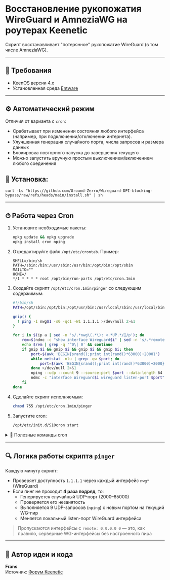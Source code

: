 # Восстановление рукопожатия WireGuard и AmneziaWG на роутерах Keenetic

Скрипт восстанавливает "потерянное" рукопожатие WireGuard (в том числе AmneziaWG).

---

## 📌 Требования

- KeenOS версии 4.x
- Установленная среда [Entware](https://help.keenetic.com/hc/ru/articles/360021214160)

---

## ⚙️ Автоматический режим

Отличия от варианта с `cron`:

- Срабатывает при изменении состояния любого интерфейса (например, при подключении/отключении интернета).
- Улучшенная генерация случайного порта, числа запросов и размера данных
- Блокировка повторного запуска до завершения текущего
- Можно запустить вручную простым выключением/включением любого соединения

## 💾 Установка:
```
curl -Ls "https://github.com/Ground-Zerro/Wireguard-DPI-blocking-bypass/raw/refs/heads/main/install.sh" | sh
```

---

## ⏱ Работа через Cron

1. Установите необходимые пакеты:
   ```sh
   opkg update && opkg upgrade
   opkg install cron nping
   ```

2. Отредактируйте файл `/opt/etc/crontab`. Пример:
   ```cron
   SHELL=/bin/sh
   PATH=/sbin:/bin:/usr/sbin:/usr/bin:/opt/bin:/opt/sbin
   MAILTO=""
   HOME=/
   */1 * * * * root /opt/bin/run-parts /opt/etc/cron.1min
   ```

3. Создайте скрипт `/opt/etc/cron.1min/pinger` со следующим содержимым:
   ```sh
   #!/bin/sh
   PATH=/opt/sbin:/opt/bin:/opt/usr/bin:/usr/local/sbin:/usr/local/bin:/usr/sbin:/usr/bin:/sbin:/bin

   gnip() {
     ! ping -I nwg$1 -s0 -qc1 -W1 1.1.1.1 >/dev/null 2>&1
   }

   for i in $(ip a | sed -n 's/.*nwg\(.*\): <.*UP.*//p'); do
       rem=$(ndmc -c "show interface Wireguard$i" | sed -n 's/.*remote.*: \(.*\)/\1/p')
       echo $rem | grep -q '^0\| 0' && continue
       if gnip $i && gnip $i && gnip $i && gnip $i; then
           port=$(awk 'BEGIN{srand();print int(rand()*63000)+2000}')
           while netstat -nlu | grep -qw $port; do
               port=$(awk 'BEGIN{srand();print int(rand()*63000)+2000}')
           done >/dev/null 2>&1
           nping --udp --count 9 --source-port $port --data-length 64 --dest-port $(echo $rem | cut -f2 -d' ') ${rem%% *} >/dev/null 2>&1
           ndmc -c "interface Wireguard$i wireguard listen-port $port" >/dev/null 2>&1
       fi
   done
   ```

4. Сделайте скрипт исполняемым:
   ```sh
   chmod 755 /opt/etc/cron.1min/pinger
   ```

5. Запустите cron:
   ```sh
   /opt/etc/init.d/S10cron start
   ```

<details>
  <summary>📖 Полезные команды cron</summary>

  ```sh
  /opt/etc/init.d/S10cron -?
  ```

  Возможный вывод:
  ```
  Usage: /opt/etc/init.d/S10cron (start|stop|restart|check|status|kill|reconfigure)
  ```
</details>

---

## 🔍 Логика работы скрипта `pinger`

Каждую минуту скрипт:

- Проверяет доступность `1.1.1.1` через каждый интерфейс `nwg*` (WireGuard)
- Если пинг не проходит **4 раза подряд**, то:
  - Генерируется случайный UDP-порт (2000–65000)
  - Проверяется его незанятость
  - Выполняется 9 UDP-запросов (`nping`) с новым портом на текущий WG-пир
  - Меняется локальный listen-порт WireGuard интерфейса

> Пропускаются интерфейсы с `remote: 0.0.0.0 0` — это, как правило, серверные WG-интерфейсы без настроенного пира

---

## 👤 Автор идеи и кода

**Frans**  
Источник: [Форум Keenetic](https://forum.keenetic.ru/topic/19389-обход-блокировки-протокола-wireguard-в-тч-amneziawg/?do=findComment&comment=193941)
